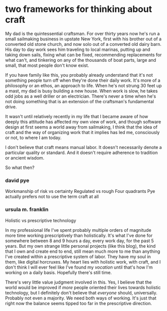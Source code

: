 # two frameworks for thinking about craft

My dad is the quintessential craftsman. For over thirty years now he's run a small sailmaking business in upstate New York, first with his brother out of a converted old stone church, and now solo out of a converted old dairy barn. His day to day work sees him traveling to local marinas, putting up and taking down sails, fixing what can be fixed, recommending replacements for what can't, and tinkering on any of the thousands of boat parts, large and small, that most people don't know exist.

If you have family like this, you probably already understand that it's not something people turn off when they're done their daily work. It's more of a philosophy or an ethos, an approach to life. When he's not strung 30 feet up a mast, my dad is busy building a new house. When work is slow, he takes odd jobs as a well driller or an electrician. There's never a time when he's not doing something that is an extension of the craftsman's fundamental drive.

It wasn't until relatively recently in my life that I became aware of how deeply this attitude has affected my own view of work, and though software design at first seems a world away from sailmaking, I think that the idea of craft and the way of organizing work that it implies has led me, consciously or not, to where I am today.

I don't believe that craft means manual labor. It doesn't necessarily denote a particular quality or standard. And it doesn't require adherence to tradition or ancient wisdom.

So what then?

### david pye

Workmanship of risk vs certainty 
Regulated vs rough 
Four quadrants 
Pye actually prefers not to use the term craft at all 

### ursula m. franklin 

Holistic vs prescriptive technology 

In my professional life I've spent probably multiple orders of magnitude more time working prescriptively than holistically. It's what I've done for somewhere between 8 and 9 hours a day, every work day, for the past 5 years. But my own strange little personal projects (like this blog), the kind that I own and create end to end, still mean much more to me than anything I've created within a prescriptive system of labor. They have my soul in them, like digital horcruxes. My heart lies with holistic work, with craft, and I don't think I will ever feel like I've found my *vocation* until that's how I'm working on a daily basis. Hopefully there's still time.

There's very little value judgment involved in this. Yes, I believe that the world would be improved if *more* people oriented their lives towards holistic technology, but I definitely don't believe that *everyone* should, universally. Probably not even a majority. We need both ways of working. It's just that right now the balance seems tipped too far in the prescriptive direction.